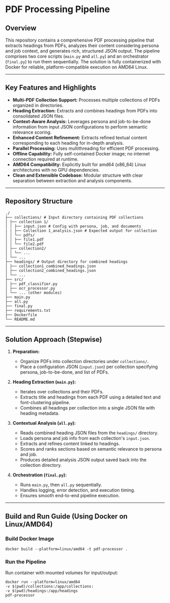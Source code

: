 # PDF Processing Pipeline

## Overview

This repository contains a comprehensive PDF processing pipeline that extracts headings from PDFs, analyzes their content considering persona and job context, and generates rich, structured JSON output. The pipeline comprises two core scripts (`main.py` and `all.py`) and an orchestrator (`final.py`) to run them sequentially. The solution is fully containerized with Docker for reliable, platform-compatible execution on AMD64 Linux.

---

## Key Features and Highlights

- **Multi-PDF Collection Support:** Processes multiple collections of PDFs organized in directories.
- **Heading Extraction:** Extracts and combines headings from PDFs into consolidated JSON files.
- **Context-Aware Analysis:** Leverages persona and job-to-be-done information from input JSON configurations to perform semantic relevance scoring.
- **Enhanced Content Refinement:** Extracts refined textual content corresponding to each heading for in-depth analysis.
- **Parallel Processing:** Uses multithreading for efficient PDF processing.
- **Offline Capability:** Fully self-contained Docker image; no internet connection required at runtime.
- **AMD64 Compatibility:** Explicitly built for amd64 (x86_64) Linux architectures with no GPU dependencies.
- **Clean and Extensible Codebase:** Modular structure with clear separation between extraction and analysis components.

---

## Repository Structure

```
./
├── collections/ # Input directory containing PDF collections
│ ├── collection 1/
│ │ ├── input.json # Config with persona, job, and documents
| | ├── Collection 1_analysis.json # Expected output for collection
│ │ └── pdfs/
│ │ ├── file1.pdf
│ │ └── file2.pdf
│ ├── collection2/
│ │ └── ...
│ └── ...
├── headings/ # Output directory for combined headings 
│ ├── collection1_combined_headings.json 
│ ├── collection2_combined_headings.json 
│ └── ...
├── src/ 
│ ├── pdf_classifier.py
│ ├── ocr_processor.py
│ └── ... (other modules)
├── main.py
├── all.py 
├── final.py 
├── requirements.txt 
├── Dockerfile 
└── README.md 
```

---

## Solution Approach (Stepwise)

1. **Preparation:**
   - Organize PDFs into collection directories under `collections/`.
   - Place a configuration JSON (`input.json`) per collection specifying persona, job-to-be-done, and list of PDFs.

2. **Heading Extraction (`main.py`):**
   - Iterates over collections and their PDFs.
   - Extracts title and headings from each PDF using a detailed text and font-clustering pipeline.
   - Combines all headings per collection into a single JSON file with heading metadata.

3. **Contextual Analysis (`all.py`):**
   - Reads combined heading JSON files from the `headings/` directory.
   - Loads persona and job info from each collection's `input.json`.
   - Extracts and refines content linked to headings.
   - Scores and ranks sections based on semantic relevance to persona and job.
   - Produces detailed analysis JSON output saved back into the collection directory.

4. **Orchestration (`final.py`):**
   - Runs `main.py`, then `all.py` sequentially.
   - Handles logging, error detection, and execution timing.
   - Ensures smooth end-to-end pipeline execution.

---

## Build and Run Guide (Using Docker on Linux/AMD64)

### Build Docker Image

```
docker build --platform=linux/amd64 -t pdf-processor .
```

### Run the Pipeline

Run container with mounted volumes for input/output:

```
docker run --platform=linux/amd64
-v $(pwd)/collections:/app/collections:
-v $(pwd)/headings:/app/headings
pdf-processor
```
